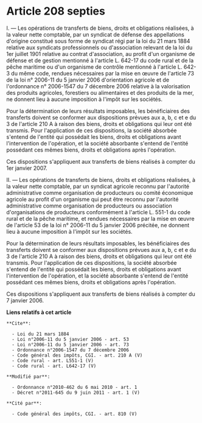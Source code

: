 # Article 208 septies

I. ― Les opérations de transferts de biens, droits et obligations réalisées, à la valeur nette comptable, par un syndicat de
défense des appellations d'origine constitué sous forme de syndicat régi par la loi du 21 mars 1884 relative aux syndicats
professionnels ou d'association relevant de la loi du 1er juillet 1901 relative au contrat d'association, au profit d'un
organisme de défense et de gestion mentionné à l'article L. 642-17 du code rural et de la pêche maritime ou d'un organisme de
contrôle mentionné à l'article L. 642-3 du même code, rendues nécessaires par la mise en œuvre de l'article 73 de la loi n°
2006-11 du 5 janvier 2006 d'orientation agricole et de l'ordonnance n° 2006-1547 du 7 décembre 2006 relative à la
valorisation des produits agricoles, forestiers ou alimentaires et des produits de la mer, ne donnent lieu à aucune
imposition à l'impôt sur les sociétés. 

Pour la détermination de leurs résultats imposables, les bénéficiaires des transferts doivent se conformer aux dispositions
prévues aux a, b, c et e du 3 de l'article 210 A à raison des biens, droits et obligations qui leur ont été transmis. Pour
l'application de ces dispositions, la société absorbée s'entend de l'entité qui possédait les biens, droits et obligations
avant l'intervention de l'opération, et la société absorbante s'entend de l'entité possédant ces mêmes biens, droits et
obligations après l'opération. 

Ces dispositions s'appliquent aux transferts de biens réalisés à compter du 1er janvier 2007. 

II. ― Les opérations de transferts de biens, droits et obligations réalisées, à la valeur nette comptable, par un syndicat
agricole reconnu par l'autorité administrative comme organisation de producteurs ou comité économique agricole au profit d'un
organisme qui peut être reconnu par l'autorité administrative comme organisation de producteurs ou association
d'organisations de producteurs conformément à l'article L. 551-1 du code rural et de la pêche maritime, et rendues
nécessaires par la mise en œuvre de l'article 53 de la loi n° 2006-11 du 5 janvier 2006 précitée, ne donnent lieu à aucune
imposition à l'impôt sur les sociétés. 

Pour la détermination de leurs résultats imposables, les bénéficiaires des transferts doivent se conformer aux dispositions
prévues aux a, b, c et e du 3 de l'article 210 A à raison des biens, droits et obligations qui leur ont été transmis. Pour
l'application de ces dispositions, la société absorbée s'entend de l'entité qui possédait les biens, droits et obligations
avant l'intervention de l'opération, et la société absorbante s'entend de l'entité possédant ces mêmes biens, droits et
obligations après l'opération. 

Ces dispositions s'appliquent aux transferts de biens réalisés à compter du 7 janvier 2006.

**Liens relatifs à cet article**

	**Cite**:

	  - Loi du 21 mars 1884
	  - Loi n°2006-11 du 5 janvier 2006 - art. 53
	  - Loi n°2006-11 du 5 janvier 2006 - art. 73
	  - Ordonnance n°2006-1547 du 7 décembre 2006
	  - Code général des impôts, CGI. - art. 210 A (V)
	  - Code rural - art. L551-1 (V)
	  - Code rural - art. L642-17 (V)

	**Modifié par**:

	  - Ordonnance n°2010-462 du 6 mai 2010 - art. 1
	  - Décret n°2011-645 du 9 juin 2011 - art. 1 (V)

	**Cité par**:

	  - Code général des impôts, CGI. - art. 810 (V)
